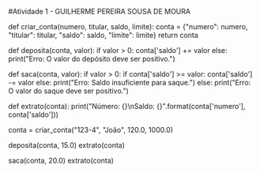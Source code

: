#Atividade 1 - GUILHERME PEREIRA SOUSA DE MOURA


def criar_conta(numero, titular, saldo, limite):
    conta = {"numero": numero, "titular": titular, "saldo": saldo, "limite": limite}
    return conta

def deposita(conta, valor):
    if valor > 0:
        conta['saldo'] += valor
    else:
        print("Erro: O valor do depósito deve ser positivo.")

def saca(conta, valor):
    if valor > 0:
        if conta['saldo'] >= valor:
            conta['saldo'] -= valor
        else:
            print("Erro: Saldo insuficiente para saque.")
    else:
        print("Erro: O valor do saque deve ser positivo.")

def extrato(conta):
    print("Número: {}\nSaldo: {}".format(conta['numero'], conta['saldo']))


conta = criar_conta("123-4", "João", 120.0, 1000.0)

deposita(conta, 15.0)
extrato(conta)

saca(conta, 20.0)
extrato(conta)
